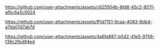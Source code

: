 

https://github.com/user-attachments/assets/c625504b-8fd6-45c2-857f-afbc6a5c0024





https://github.com/user-attachments/assets/ff1d7151-9caa-4083-8db4-a7da07d7ab7d



https://github.com/user-attachments/assets/4a6fa887-b542-41e5-9756-f39c2fbd94ed




